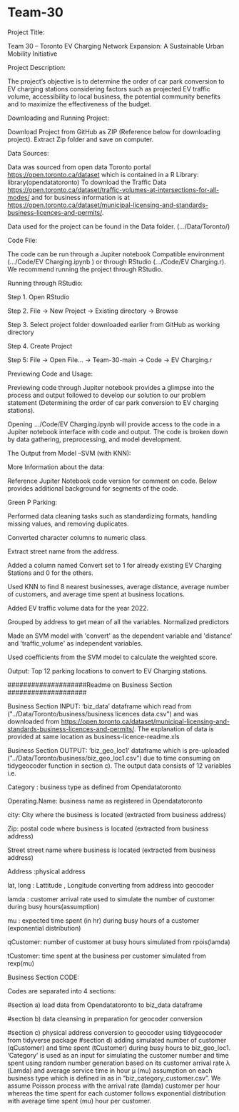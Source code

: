 # Team-30
Project Title:  

Team 30 – Toronto EV Charging Network Expansion: A Sustainable Urban Mobility Initiative 

Project Description: 

The project’s objective is to determine the order of car park conversion to EV charging stations considering factors such as projected EV traffic volume, accessibility to local business, the potential community benefits and to maximize the effectiveness of the budget.   

Downloading and Running Project: 

Download Project from GitHub as ZIP (Reference below for downloading project). Extract Zip folder and save on computer. 

Data Sources:  

Data was sourced from open data Toronto portal https://open.toronto.ca/dataset which is contained in a R Library: library(opendatatoronto) To download the Traffic Data https://open.toronto.ca/dataset/traffic-volumes-at-intersections-for-all-modes/ and for business information is at https://open.toronto.ca/dataset/municipal-licensing-and-standards-business-licences-and-permits/.  

Data used for the project can be found in the Data folder. (.../Data/Toronto/) 

 

 

Code File:  

The code can be run through a Jupiter notebook Compatible environment (.../Code/EV Charging.ipynb ) or through RStudio (.../Code/EV Charging.r). We recommend running the project through RStudio.  

Running through RStudio: 

Step 1. Open RStudio 

Step 2. File -> New Project -> Existing directory -> Browse  

Step 3. Select project folder downloaded earlier from GitHub as working directory 

Step 4. Create Project 

Step 5: File -> Open File... -> Team-30-main -> Code -> EV Charging.r 

Previewing Code and Usage: 

Previewing code through Jupiter notebook provides a glimpse into the process and output followed to develop our solution to our problem statement (Determining the order of car park conversion to EV charging stations). 

Opening .../Code/EV Charging.ipynb will provide access to the code in a Jupiter notebook interface with code and output. The code is broken down by data gathering, preprocessing, and model development.  

The Output from Model –SVM (with KNN):  

 

More Information about the data: 

Reference Jupiter Notebook code version for comment on code. Below provides additional background for segments of the code.  

Green P Parking: 

Performed data cleaning tasks such as standardizing formats, handling missing values, and removing duplicates. 

Converted character columns to numeric class. 

Extract street name from the address. 

Added a column named Convert set to 1 for already existing EV Charging Stations and 0 for the others. 

Used KNN to find 8 nearest businesses, average distance, average number of customers, and average time spent at business locations. 

Added EV traffic volume data for the year 2022. 

Grouped by address to get mean of all the variables. Normalized predictors 

Made an SVM model with 'convert' as the dependent variable and 'distance' and 'traffic_volume' as independent variables. 

Used coefficients from the SVM model to calculate the weighted score. 

Output: Top 12 parking locations to convert to EV Charging stations. 

 

####################Readme on Business Section #################### 

Business Section INPUT: ‘biz_data’ dataframe which read from ("../Data/Toronto/business/business licences data.csv") and was downloaded from https://open.toronto.ca/dataset/municipal-licensing-and-standards-business-licences-and-permits/. The explanation of data is provided at same location as business-licence-readme.xls  

Business Section OUTPUT: ‘biz_geo_loc1’ dataframe which is pre-uploaded ("../Data/Toronto/business/biz_geo_loc1.csv") due to time consuming on tidygeocoder function in section c).   The output data consists of 12 variables i.e. 

Category : business type as defined from Opendatatoronto 

Operating.Name: business name as registered in Opendatatoronto 

city: City where the business is located (extracted from business address) 

Zip: postal code where business is located (extracted from business address) 

Street street name where business is located (extracted from business address) 

Address :physical address 

lat, long : Lattitude , Longitude converting from address into geocoder 

lamda : customer arrival rate used to simulate the number of customer during busy hours(assumption) 

mu : expected time spent (in hr) during busy hours of a customer (exponential distribution) 

qCustomer: number of customer at busy hours simulated from rpois(lamda) 

tCustomer: time spent at the business per customer simulated from rexp(mu) 

Business Section CODE:  

Codes are separated into 4 sections:  

#section a) load data from Opendatatoronto to biz_data dataframe  

#section b) data cleansing in preparation for geocoder conversion  

#section c) physical address conversion to geocoder using tidygeocoder from tidyverse package #section d) adding simulated number of customer (qCustomer) and time spent (tCustomer) during busy hours to biz_geo_loc1. ‘Category’ is used as an input for simulating the customer number and time spent using random number generation based on its customer arrival rate λ (Lamda) and average service time in hour µ (mu) assumption on each business type which is defined in as in “biz_category_customer.csv”. We assume Poisson process with the arrival rate (lamda) customer per hour whereas the time spent for each customer follows exponential distribution with average time spent (mu) hour per customer.  

 
 

